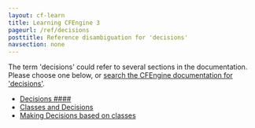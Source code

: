 ```yaml
---
layout: cf-learn
title: Learning CFEngine 3
pageurl: /ref/decisions
posttitle: Reference disambiguation for 'decisions'
navsection: none
---
```


The term 'decisions' could refer to several sections in the documentation. Please choose one below, or
[search the CFEngine documentation for 'decisions'](http://docs.cfengine.com/latest/search.html?q=decisions).

- [Decisions \#\#\#\#](http://docs.cfengine.com/latest/guide-glossary.html#decisions-####)
- [Classes and Decisions](http://docs.cfengine.com/latest/guide-language-concepts-classes.html#classes-and-decisions)
- [Making Decisions based on classes](http://docs.cfengine.com/latest/guide-language-concepts-classes.html#making-decisions-based-on-classes)
